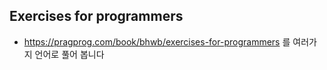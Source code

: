 ## Exercises for programmers

* https://pragprog.com/book/bhwb/exercises-for-programmers 를 여러가지 언어로 풀어 봅니다
